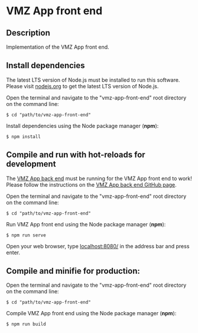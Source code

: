 # VMZ App front end

## Description

Implementation of the VMZ App front end.

## Install dependencies

The latest LTS version of Node.js must be installed to run this software. Please visit [nodejs.org](https://nodejs.org/en/) to get the latest LTS version of Node.js.

Open the terminal and navigate to the "vmz-app-front-end" root directory on the command line:

`$ cd "path/to/vmz-app-front-end"`

Install dependencies using the Node package manager (**npm**):

`$ npm install`

## Compile and run with hot-reloads for development

The [VMZ App back end](https://github.com/bilal-bln/vmz-app-back-end) must be running for the VMZ App front end to work! Please follow the instructions on the [VMZ App back end GitHub page](https://github.com/bilal-bln/vmz-app-back-end).

Open the terminal and navigate to the "vmz-app-front-end" root directory on the command line:

`$ cd "path/to/vmz-app-front-end"`

Run VMZ App front end using the Node package manager (**npm**):

`$ npm run serve`

Open your web browser, type [localhost:8080/](localhost:8080/) in the address bar and press enter.

## Compile and minifie for production:

Open the terminal and navigate to the "vmz-app-front-end" root directory on the command line:

`$ cd "path/to/vmz-app-front-end"`

Compile VMZ App front end using the Node package manager (**npm**):

`$ npm run build`
